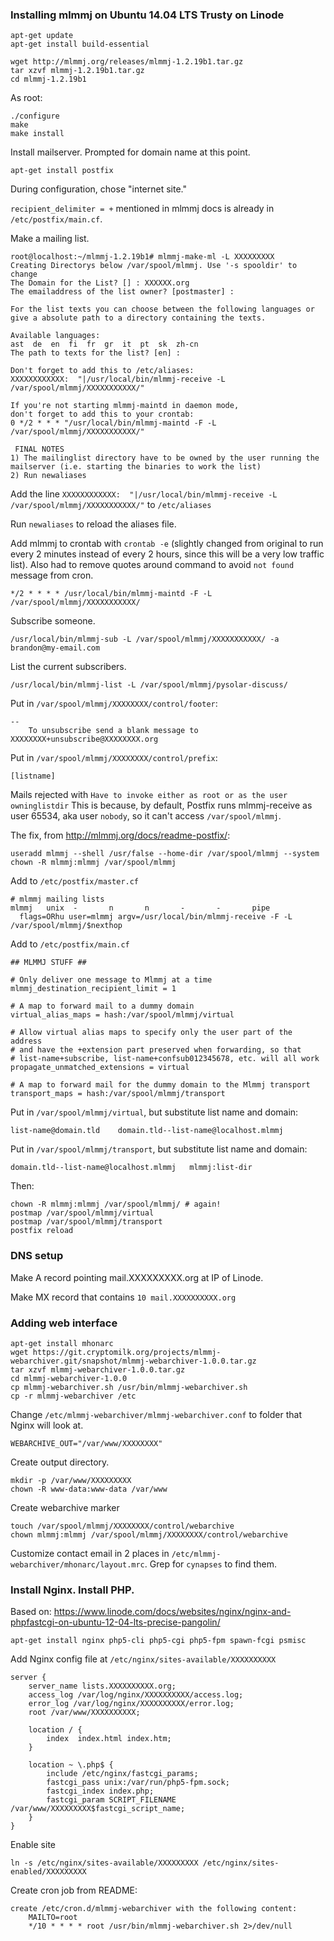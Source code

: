 ### Installing mlmmj on Ubuntu 14.04 LTS Trusty on Linode ###

    apt-get update
    apt-get install build-essential

    wget http://mlmmj.org/releases/mlmmj-1.2.19b1.tar.gz
    tar xzvf mlmmj-1.2.19b1.tar.gz
    cd mlmmj-1.2.19b1

As root:

    ./configure
    make
    make install

Install mailserver. Prompted for domain name at this point.

    apt-get install postfix

During configuration, chose "internet site."

`recipient_delimiter = +` mentioned in mlmmj docs is already in `/etc/postfix/main.cf`.

Make a mailing list.

    root@localhost:~/mlmmj-1.2.19b1# mlmmj-make-ml -L XXXXXXXXX
    Creating Directorys below /var/spool/mlmmj. Use '-s spooldir' to change
    The Domain for the List? [] : XXXXXX.org
    The emailaddress of the list owner? [postmaster] : 
    
    For the list texts you can choose between the following languages or
    give a absolute path to a directory containing the texts.
    
    Available languages:
    ast  de  en  fi  fr  gr  it  pt  sk  zh-cn
    The path to texts for the list? [en] : 
    
    Don't forget to add this to /etc/aliases:
    XXXXXXXXXXXX:  "|/usr/local/bin/mlmmj-receive -L /var/spool/mlmmj/XXXXXXXXXXX/"
    
    If you're not starting mlmmj-maintd in daemon mode,
    don't forget to add this to your crontab:
    0 */2 * * * "/usr/local/bin/mlmmj-maintd -F -L /var/spool/mlmmj/XXXXXXXXXXX/"
    
     FINAL NOTES
    1) The mailinglist directory have to be owned by the user running the 
    mailserver (i.e. starting the binaries to work the list)
    2) Run newaliases

Add the line `XXXXXXXXXXXX:  "|/usr/local/bin/mlmmj-receive -L /var/spool/mlmmj/XXXXXXXXXXX/"` to `/etc/aliases`

Run `newaliases` to reload the aliases file.

Add mlmmj to crontab with `crontab -e` (slightly changed from original to run every 2 minutes instead of every 2 hours, since this will be a very low traffic list). Also had to remove quotes around command to avoid `not found` message from cron.

    */2 * * * * /usr/local/bin/mlmmj-maintd -F -L /var/spool/mlmmj/XXXXXXXXXXX/

Subscribe someone.

    /usr/local/bin/mlmmj-sub -L /var/spool/mlmmj/XXXXXXXXXXX/ -a brandon@my-email.com

List the current subscribers.

    /usr/local/bin/mlmmj-list -L /var/spool/mlmmj/pysolar-discuss/

Put in `/var/spool/mlmmj/XXXXXXXX/control/footer`:

    -- 
        To unsubscribe send a blank message to XXXXXXXX+unsubscribe@XXXXXXXX.org

Put in `/var/spool/mlmmj/XXXXXXXX/control/prefix`:

    [listname]

Mails rejected with `Have to invoke either as root or as the user owninglistdir` This is because, by default, Postfix runs mlmmj-receive as user 65534, aka user `nobody`, so it can't access `/var/spool/mlmmj`.

The fix, from http://mlmmj.org/docs/readme-postfix/:

    useradd mlmmj --shell /usr/false --home-dir /var/spool/mlmmj --system
    chown -R mlmmj:mlmmj /var/spool/mlmmj

Add to `/etc/postfix/master.cf`

    # mlmmj mailing lists
    mlmmj   unix  -       n       n       -       -       pipe
      flags=ORhu user=mlmmj argv=/usr/local/bin/mlmmj-receive -F -L /var/spool/mlmmj/$nexthop

Add to `/etc/postfix/main.cf`

    ## MLMMJ STUFF ##
    
    # Only deliver one message to Mlmmj at a time
    mlmmj_destination_recipient_limit = 1
    
    # A map to forward mail to a dummy domain
    virtual_alias_maps = hash:/var/spool/mlmmj/virtual
    
    # Allow virtual alias maps to specify only the user part of the address
    # and have the +extension part preserved when forwarding, so that
    # list-name+subscribe, list-name+confsub012345678, etc. will all work
    propagate_unmatched_extensions = virtual
    
    # A map to forward mail for the dummy domain to the Mlmmj transport
    transport_maps = hash:/var/spool/mlmmj/transport

Put in `/var/spool/mlmmj/virtual`, but substitute list name and domain:

    list-name@domain.tld    domain.tld--list-name@localhost.mlmmj

Put in `/var/spool/mlmmj/transport`, but substitute list name and domain:

    domain.tld--list-name@localhost.mlmmj   mlmmj:list-dir

Then:

    chown -R mlmmj:mlmmj /var/spool/mlmmj/ # again!
    postmap /var/spool/mlmmj/virtual
    postmap /var/spool/mlmmj/transport
    postfix reload

### DNS setup ###

Make A record pointing mail.XXXXXXXXX.org at IP of Linode.

Make MX record that contains `10 mail.XXXXXXXXXX.org`

### Adding web interface ###

    apt-get install mhonarc
    wget https://git.cryptomilk.org/projects/mlmmj-webarchiver.git/snapshot/mlmmj-webarchiver-1.0.0.tar.gz
    tar xzvf mlmmj-webarchiver-1.0.0.tar.gz
    cd mlmmj-webarchiver-1.0.0
    cp mlmmj-webarchiver.sh /usr/bin/mlmmj-webarchiver.sh
    cp -r mlmmj-webarchiver /etc

Change `/etc/mlmmj-webarchiver/mlmmj-webarchiver.conf` to folder that Nginx will look at.

    WEBARCHIVE_OUT="/var/www/XXXXXXXX"

Create output directory.

    mkdir -p /var/www/XXXXXXXXX
    chown -R www-data:www-data /var/www

Create webarchive marker

    touch /var/spool/mlmmj/XXXXXXXX/control/webarchive
    chown mlmmj:mlmmj /var/spool/mlmmj/XXXXXXXX/control/webarchive
    
Customize contact email in 2 places in `/etc/mlmmj-webarchiver/mhonarc/layout.mrc`. Grep for `cynapses` to find them.

### Install Nginx. Install PHP. ###

Based on: https://www.linode.com/docs/websites/nginx/nginx-and-phpfastcgi-on-ubuntu-12-04-lts-precise-pangolin/

    apt-get install nginx php5-cli php5-cgi php5-fpm spawn-fcgi psmisc

Add Nginx config file at `/etc/nginx/sites-available/XXXXXXXXXX`

    server {
        server_name lists.XXXXXXXXXX.org;
        access_log /var/log/nginx/XXXXXXXXXX/access.log;
        error_log /var/log/nginx/XXXXXXXXXX/error.log;
        root /var/www/XXXXXXXXXX;
    
        location / {
            index  index.html index.htm;
        }
    
        location ~ \.php$ {
            include /etc/nginx/fastcgi_params;
            fastcgi_pass unix:/var/run/php5-fpm.sock;
            fastcgi_index index.php;
            fastcgi_param SCRIPT_FILENAME /var/www/XXXXXXXXX$fastcgi_script_name;
        }
    }

Enable site

    ln -s /etc/nginx/sites-available/XXXXXXXXX /etc/nginx/sites-enabled/XXXXXXXXX

Create cron job from README:

    create /etc/cron.d/mlmmj-webarchiver with the following content:
        MAILTO=root
        */10 * * * * root /usr/bin/mlmmj-webarchiver.sh 2>/dev/null
